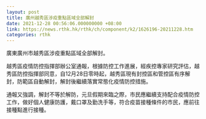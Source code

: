 ```yaml
---
layout: post
title: 廣州越秀區涉疫重點區域全部解封
date: 2021-12-28 00:56:06.000000000 +08:00
link: https://news.rthk.hk/rthk/ch/component/k2/1626196-20211228.htm
categories: rthk
---
```


廣東廣州市越秀區涉疫重點區域全部解封。

越秀區疫情防控指揮部辦公室通報，根據防控工作進展，經疾控專家研究評估，越秀區防控指揮部同意，自12月28日零時起，越秀區現有封控區和管控區有序解封，防範區自動解封，解封後繼續落實常態化疫情防控措施。

通報又強調，解封不等於解防，元旦假期來臨之際，市民應繼續支持配合疫情防控工作，做好個人健康防護，戴口罩及勤洗手等，符合疫苗接種條件的市民，應前往接種點進行接種。
